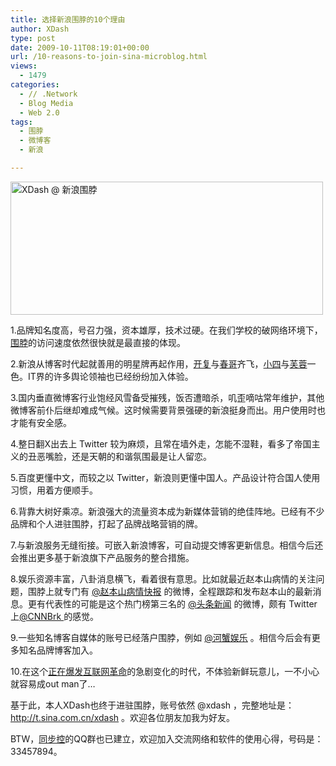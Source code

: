 ```yaml
---
title: 选择新浪围脖的10个理由
author: XDash
type: post
date: 2009-10-11T08:19:01+00:00
url: /10-reasons-to-join-sina-microblog.html
views:
  - 1479
categories:
  - // .Network
  - Blog Media
  - Web 2.0
tags:
  - 围脖
  - 微博客
  - 新浪

---
```

<div>
  <p>
    <img loading="lazy" decoding="async" class="alignnone size-full wp-image-1781" title="XDash @ 新浪围脖" src="http://www.fanbing.net/wp-content/uploads/2009/10/2009-10-10_192041.png" alt="XDash @ 新浪围脖" width="500" height="213" srcset="http://xdash.one/wp-content/uploads/2009/10/2009-10-10_192041.png 500w, http://xdash.one/wp-content/uploads/2009/10/2009-10-10_192041-300x127.png 300w" sizes="(max-width: 500px) 100vw, 500px" />
  </p>
  
  <p>
    1.品牌知名度高，号召力强，资本雄厚，技术过硬。在我们学校的破网络环境下，<a href="http://t.sina.com.cn" target="_blank">围脖</a>的访问速度依然很快就是最直接的体现。
  </p>
  
  <p>
    2.新浪从博客时代起就善用的明星牌再起作用，<a href="http://t.sina.com.cn/kaifulee" target="_blank">开复</a>与<a href="http://t.sina.com.cn/liyuchun" target="_blank">春哥</a>齐飞，<a href="http://t.sina.com.cn/guojingming" target="_blank">小四</a>与<a href="http://t.sina.com.cn/frjj" target="_blank">芙蓉</a>一色。IT界的许多舆论领袖也已经纷纷加入体验。
  </p>
  
  <p>
    3.国内垂直微博客行业饱经风雪备受摧残，饭否遭暗杀，叽歪嘀咕常年维护，其他微博客前仆后继却难成气候。这时候需要背景强硬的新浪挺身而出。用户使用时也才能有安全感。
  </p>
  
  <p>
    4.整日翻X出去上 Twitter 较为麻烦，且常在墙外走，怎能不湿鞋，看多了帝国主义的丑恶嘴脸，还是天朝的和谐氛围最是让人留恋。
  </p>
  
  <p>
    <!--more-->
  </p>
  
  <p>
    5.百度更懂中文，而较之以 Twitter，新浪则更懂中国人。产品设计符合国人使用习惯，用着方便顺手。
  </p>
  
  <p>
    6.背靠大树好乘凉。新浪强大的流量资本成为新媒体营销的绝佳阵地。已经有不少品牌和个人进驻围脖，打起了品牌战略营销的牌。
  </p>
  
  <p>
    7.与新浪服务无缝衔接。可嵌入新浪博客，可自动提交博客更新信息。相信今后还会推出更多基于新浪旗下产品服务的整合措施。
  </p>
  
  <p>
    8.娱乐资源丰富，八卦消息横飞，看着很有意思。比如就最近赵本山病情的关注问题，围脖上就专门有 <a href="http://t.sina.com.cn/zbsbq" target="_blank">@赵本山病情快报</a> 的微博，全程跟踪和发布赵本山的最新消息。更有代表性的可能是这个热门榜第三名的 <a href="http://t.sina.com.cn/breakingnews" target="_blank">@头条新闻</a> 的微博，颇有 Twitter 上<a href="http://twitter.com/cnnbrk" target="_blank">@CNNBrk </a>的感觉。
  </p>
  
  <p>
    9.一些知名博客自媒体的账号已经落户围脖，例如 <a href="http://t.sina.com.cn/donkeybjm" target="_blank">@河蟹娱乐</a> 。相信今后会有更多知名品牌博客加入。
  </p>
  
  <p>
    10.在这个<a href="http://union.dangdang.com/transfer/transfer.aspx?from=P-126015&backurl=http://product.dangdang.com/product.aspx?product_id=20680931" target="_blank">正在爆发互联网革命</a>的急剧变化的时代，不体验新鲜玩意儿，一不小心就容易成out man了&#8230;
  </p>
  
  <p>
    基于此，本人XDash也终于进驻围脖，账号依然 @xdash ，完整地址是：<a href="http://t.sina.com.cn/xdash">http://t.sina.com.cn/xdash</a> 。欢迎各位朋友加我为好友。
  </p>
  
  <p>
    BTW，<a href="http://www.syncoo.com" target="_blank">同步控</a>的QQ群也已建立，欢迎加入交流网络和软件的使用心得，号码是：33457894。
  </p>
</div>